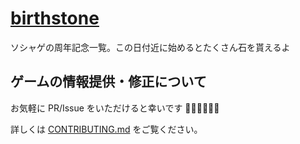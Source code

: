 # [birthstone](https://birthstone.web.app/)

ソシャゲの周年記念一覧。この日付近に始めるとたくさん石を貰えるよ

## ゲームの情報提供・修正について

お気軽に PR/Issue をいただけると幸いです 🙇‍♀️🙇‍♀️🙇‍♀️

詳しくは [CONTRIBUTING.md](./.github/CONTRIBUTING.md) をご覧ください。
